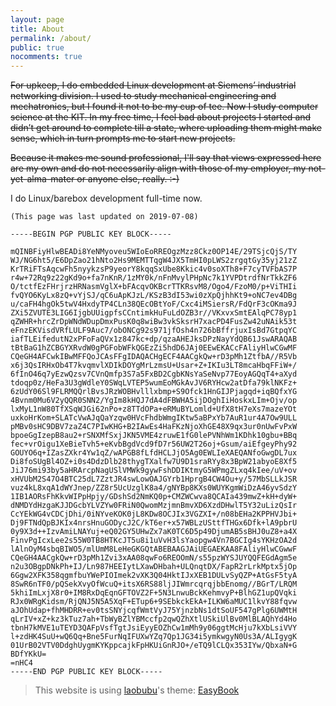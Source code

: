 ```yaml
---
layout: page
title: About
permalink: /about/
public: true
nocomments: true
---
```



<s>For upkeep, I do embedded Linux development at Siemens’ industrial networking division. I used to study mechanical engineering and mechatronics, but I found it not to be my cup of tee. Now I study computer science at the KIT. In my free time, I feel bad about projects I started and didn’t get around to complete till a state, where uploading them might make sense, which in turn prompts me to start new projects.

Because it makes me sound professional, I'll say that views expressed here are my own and do not necessarily align with those of my employer, my not-yet-alma-mater or anyone else, really. :-)
</s>

I do Linux/barebox development full-time now.

`(This page was last updated on 2019-07-08)`

```
-----BEGIN PGP PUBLIC KEY BLOCK-----

mQINBFiyHlwBEADi8YeNMyoveu5WIoEoRREOgzMzz8Ckz0OP14E/29TSjcQjS/TY
WJ/NG6ht5/E6DpZao21hNto2Hs9MEMTTqgW4JX5TmHI0pLWS2zrgqtGy35yj21zZ
KrTRiFTsAqcwFh5nyykzsP9yeorY8kqqSxUbe8Kkic4v0soXTh8+F7cyTVFbAS7P
r4w+72Rq9z22gKd9o+fa7nKnR/1zMY0k/nFnMvylPHpNc7k1YVPDtrdfNrTkkZF6
O/tctfEzFHrjrzHRNasmVglX+bFAcqvOKBcrTTKRsvM8/Ogo4/FzoM0/p+ViTHIi
fvQYO6KyLx8zQ+vYjSJ/qC6uApKJzL/KSzB3dI53wi0zXpQjhhKt9+oNC7ev4DBg
u/caFH4hgOk5twV4HxdyTP4CLn38QEcOBtYoF/Cxc4iMSiersR/FdQrF3cOKma9J
ZXi5ZVUTE3LIG6IjgbUUigpfsCCntimkHuFuLdOZB3r//VKxvxSmtEAlqPC78yp1
qZWHR+hrcZrDpWNdWDupDmxPusK0q8wiBw3vkSksrH7xacPD4FusZw42uNAik53t
eFnzEKVisdVRfLULF9Auc7/obONCg92s971jfOsh4n726bBffrjuxIsBd7GtpqYC
iafTLEifedutN2xPFoFaQVx1z847kc+dp/qzaAHEJksDPzNayYdQB61JswARAQAB
tBtBaG1hZCBGYXRvdW0gPGFobWFkQGEzZi5hdD6JAj0EEwEKACcFAliyHlwCGwMF
CQeGH4AFCwkIBwMFFQoJCAsFFgIDAQACHgECF4AACgkQw+rD3pMh1ZtfbA//R5Vb
x6j3QsIRHxOb4T7kvqmvlXDIkDOYgMrLzmsU+Usar+Z+IKIu3LT8mcaHbqFFiW+/
6fInO46q7yEzwQzsv7CVnQmfp3S7a5FxBD2CgbKNsYaSeNvp77EoyAGQqT4+aXyd
tdoqp0z/HeFa3U3gWdleY0SWqLVTEP5wumEoMGkAvJV6RYHcw2atDfa79klNKFz+
6zUdY06Sl9FLRMQQrlBvsJRzWOBHvlllxbmp+S9Ofck1HnGIJPjagqd+iqBQfxYG
4Bvnm0Mu6V2yQQR0SNN2/YgIm8kHQJ7dA4dFBWHA5ijDOghIiHoskxLIm+Ojv/op
lxMyL1nW80TfXSqWJGi62nPo+z8TTdOPa+eRMuBYLomld+UfX8tH7eXs7mazeYOt
uxkoHrKom+SLATcVwAJqQaYzqw0HVcFhdbWmgIKtw5aBPxYb7AuR1ur4A7Ow9ULL
pMBv0sHC9DBV7zaZ4C7PIwKHG+B2IAwEs4HaFKzNjoXhGE48X9qx3ur0nUwFvPxW
bpoeGgIzepB8au2+rSNXMfSxjJKN5VME4zruwE1fG0lePVNhWm1KDhk10gbu+BBq
fec+vrOigu1XeBieTvh5+eKvbBgdVcd9fD7r56UW2T26oj+Gsum/aiEfgeyPhy92
GOUYO6q+IZasZXkr4Yw1qZ/wAPGB8fLfdHCLJjO5Ag0EWLIeXAEQANfoGwgDL7ux
Di8foSUgBl4OZ+i0s4DdzDlb28thygTXalfw7U9D1sraRYy8x3BpW21abyoE8Xf5
JiJ76mi93by5aHRArcpNagUSlVMWk9gywFshDDIKtmyG5WPmgZLxq4kIee/uV+ov
xHVUbM2S47O4BTC25dL7ZztJR4swLowOAJGYrb1HprgB4CW4Ou+y/57MbSLLkJSR
vuz4kL8xqA1dWYJnep/ZZ8r5UcUzglK8a4/gNYBp8KXs0WUYKgmWiDzA46yvSdzY
1IB1AORsFhKkvWIPpHpjy/GDshSd2NmKQ0p+CMZWCwva8QCAIa439mwZ+kH+dyW+
dNMDYdHzgaKJJDGcbYLVZYw0FRiN0QwomMzjmnBmvXD6XzdDHwlT5Y32uLizQsIr
CcYEkWG4vCDCjDhi/0iNYveKOK0jL8KDw8OCJIx3VGZXI+/n08bEHa2KPPHVJbi+
Dj9FTNdQpBJKIx4nrsHnuGODycJ2C/kT6er+x57WBLzUSttfTHGx6Dfk+lA9pbrU
0y9X3d++IzvAmiLNAYuj+eQ02GY5UHwZx7aK0TC6D5p49DjumAB5sBHJ0uZ8+a4X
FinvPgIcxLee2s55W0TB8HTKcJT5u8i1uVvH3lsYaopgw4Vn7BGCIg4sYKHzOA2d
lAlnOyM4sbqBIWO5/mlUmM8LeHeGKGQtABEBAAGJAiUEGAEKAA8FAliyHlwCGwwF
CQeGH4AACgkQw+rD3pMh1Zvi3xAA08qwFo6REOOmN/s55pzWYSJUYQQFEGdAgm5e
n2u3OBgpDNkPh+IJ/Ln987HEEIytLXawDHbah+ULQnqtDX/FapR2rLrkMptx5jOp
6Ggw2XFK358qgmfbuYWePIOImek2vXK3Q04HktIJxXEB1DULvSyQZP+AtGsF5tyA
8SwR6nTF0/pQSekXvyOfWcuQ+itsX6RS88ljJIWmrcqrqjbbEnomg//BGrT/LRQM
5khiImLxjX8r0+IM8RxDqEqnGFTOVZ2F+5N3LnwuBckKehmvyP+BlhGZ1upQVqki
RJx0WRgKidsm/RjQNJ5N5A5XqF+ETup6+9SEbkckEkA+ILKW6aMUC1lkvY88fqvw
aJOhUdap+fhMHDRR+ev0tsSNYjcqfWmtVyJ75YjnzbNs1dtSoUF547gPlg6UWMtH
qLrIV+xZ+kz3kTuz7ah+TbWyBZlYBMccfp2qwQZhXtlUSkiUlBv0MlBLAQhYd4Ho
tbnH7kMVE1uTEYD3QAFpVsfTgtJsiEyyEOZhCw1mMh9y06ggtMcHju7kXbLsiVVY
l+zdHK4SuU+wQ6Qq+Bne5FurNqIFUXwYZq7Qp1JG34i5ymkwgyN0Us3A/ALIgygK
01UrB02VTV0DdghUygmKYKppcajkFpHKUiGnRJO+/eTQ9lCLQx353IYw/QbxaN+G
BDfYKkU=
=nHC4
-----END PGP PUBLIC KEY BLOCK-----
```

> This website is using [laobubu](http://laobubu.net)'s theme: [EasyBook](https://github.com/laobubu/jekyll-theme-EasyBook)
